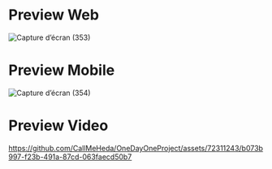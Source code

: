 # Preview Web

![Capture d’écran (353)](https://github.com/CallMeHeda/OneDayOneProject/assets/72311243/67f3f2d1-7a5d-492f-9dd1-a691ef60d4dc)

# Preview Mobile

![Capture d’écran (354)](https://github.com/CallMeHeda/OneDayOneProject/assets/72311243/2b8ad817-dbd2-474c-a369-747a1bcf9f67)

# Preview Video

https://github.com/CallMeHeda/OneDayOneProject/assets/72311243/b073b997-f23b-491a-87cd-063faecd50b7
